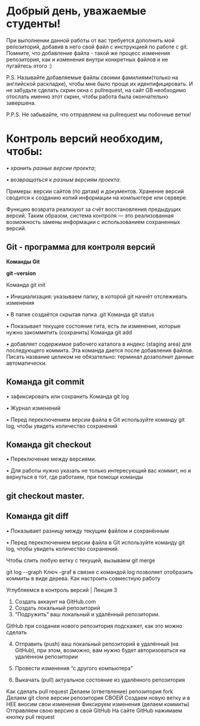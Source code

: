 # Добрый день, уважаемые студенты! 
  При выполнении данной работы от вас требуется дополнить мой репозиторий, добавив в него свой файл с инструкцией по работе с git. Помните, что добавление файла - такой же процесс изменения репозитория, как и изменения внутри конкретных файлов и не пугайтесь этого :)

  P.S. Называйте добавляемые файлы своими фамилиями(только на английской раскладке), чтобы мне было проще их идентифицировать. И не забудьте сделать скрин окна с pullrequest, на сайт GB необходимо отослать именно этот скрин, чтобы работа была окончательно завершена.

  P.P.S. Не забывайте, что отправляем на pullrequest мы побочные ветки!

 # Контроль версий необходим, чтобы:
•  *хранить разные версии проекта*;

•  *возвращаться к разным версиям проекта*.

Примеры: версии сайтов (по датам) и документов.
Хранение версий сводится к созданию копий информации на компьютере или сервере. 

Функцию возврата реализуют за счёт восстановления предыдущих версий. 
Таким образом, система контроля — это реализованная возможность замены информации с использованием сохраненных версий.

## Git - программа для контроля версий

**Команды Git**

**git –version**

Команда git init

•  Инициализация: указываем папку, в которой git начнёт отслеживать изменения

•  В папке создаётся скрытая папка .git
Команда git status

•  Показывает текущее состояние гита, есть 
 ли изменения, которые нужно закоммитить (сохранить)
Команда git add

•  добавляет содержимое рабочего каталога в индекс (staging area) для последующего коммита. Эта команда дается после добавления файлов. Писать название целиком не обязательно: терминал дозаполнит данные автоматически.

## Команда git commit
•  зафиксировать или сохранить
Команда git log

•  Журнал изменений

•  Перед переключением версии файла в Git используйте команду git log, чтобы увидеть количество сохранений

## Команда git checkout

•  Переключение между версиями.

•  Для работы нужно указать не только интересующий вас коммит, но и вернуться в тот, где работаем, при помощи команды 

## git checkout master.
## Команда git diff

•  Показывает разницу между текущим файлом и сохранённым

•  Перед переключением версии файла в Git используйте команду git log, чтобы увидеть количество сохранений.

Чтобы слить любую ветку с текущей, вызываем git merge

git log --graph Ключ -graf в связке с командой log позволяет отобразить коммиты в виде дерева.
Как настроить совместную работу

Углубляемся в контроль версий | Лекция 3

1. Создать аккаунт на GitHub.com
2. Создать локальный репозиторий
3. “Подружить” ваш локальный и удалённый репозитории.

GitHub при создании нового репозитория подскажет, как это можно сделать

4. Отправить (push) ваш локальный репозиторий в удалённый (на GitHub), при этом, возможно,
вам нужно будет авторизоваться на удалённом репозитории

5. Провести изменения “с другого компьютера”

6. Выкачать (pull) актуальное состояние из удалённого репозитория

Как сделать pull request
Делаем   (ответвление) репозитория fork
Делаем git clone   версии репозитория СВОЕЙ
Создаем новую ветку и в НЕЕ вносим свои изменения
Фиксируем изменения (делаем коммиты)
Отправляем свою версию в свой GitHub
На сайте GitHub нажимаем кнопку pull request